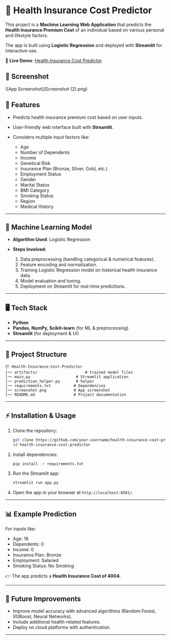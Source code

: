

# 🏥 Health Insurance Cost Predictor

This project is a **Machine Learning Web Application** that predicts the **Health Insurance Premium Cost** of an individual based on various personal and lifestyle factors.

The app is built using **Logistic Regression** and deployed with **Streamlit** for interactive use.

🔗 **Live Demo**: [Health Insurance Cost Predictor](https://ml-project-premium-prediction-tf7.streamlit.app)


## 📸 Screenshot

![App Screenshot](Screenshot (2).png)


## 🚀 Features

* Predicts health insurance premium cost based on user inputs.
* User-friendly web interface built with **Streamlit**.
* Considers multiple input factors like:

  * Age
  * Number of Dependents
  * Income
  * Genetical Risk
  * Insurance Plan (Bronze, Silver, Gold, etc.)
  * Employment Status
  * Gender
  * Marital Status
  * BMI Category
  * Smoking Status
  * Region
  * Medical History

---

## 🧠 Machine Learning Model

* **Algorithm Used**: Logistic Regression
* **Steps Involved**:

  1. Data preprocessing (handling categorical & numerical features).
  2. Feature encoding and normalization.
  3. Training Logistic Regression model on historical health insurance data.
  4. Model evaluation and tuning.
  5. Deployment on Streamlit for real-time predictions.

---

## 🖥️ Tech Stack

* **Python**
* **Pandas, NumPy, Scikit-learn** (for ML & preprocessing)
* **Streamlit** (for deployment & UI)

---

## 📂 Project Structure

```
📦 Health-Insurance-Cost-Predictor
│── artifacts/                     # trained model files
│── main.py                    # Streamlit application
│── prediction_helper.py       # helper
│── requirements.txt          # Dependencies
│── screenshot.png            # App screenshot
│── README.md                 # Project documentation
```

---

## ⚡ Installation & Usage

1. Clone the repository:

   ```bash
   git clone https://github.com/your-username/health-insurance-cost-predictor.git
   cd health-insurance-cost-predictor
   ```

2. Install dependencies:

   ```bash
   pip install -r requirements.txt
   ```

3. Run the Streamlit app:

   ```bash
   streamlit run app.py
   ```

4. Open the app in your browser at `http://localhost:8501/`.

---

## 📊 Example Prediction

For inputs like:

* Age: 18
* Dependents: 0
* Income: 0
* Insurance Plan: Bronze
* Employment: Salaried
* Smoking Status: No Smoking

👉 The app predicts a **Health Insurance Cost of 4004**.

---

## 📌 Future Improvements

* Improve model accuracy with advanced algorithms (Random Forest, XGBoost, Neural Networks).
* Include additional health-related features.
* Deploy on cloud platforms with authentication.

---

